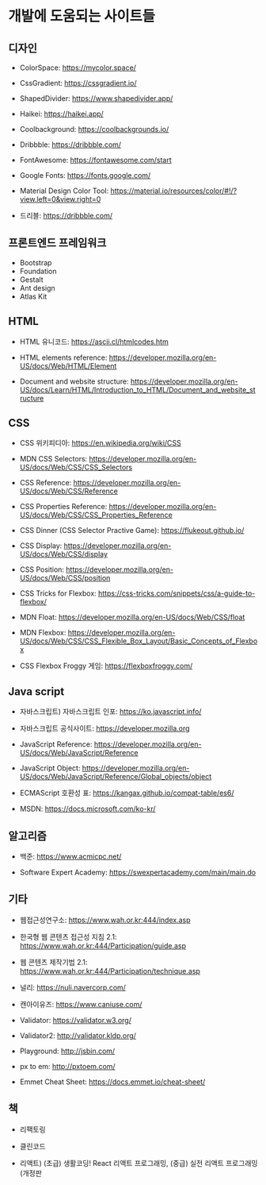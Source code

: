 # 개발에 도움되는 사이트들

## 디자인

- ColorSpace: https://mycolor.space/

- CssGradient: https://cssgradient.io/

- ShapedDivider: https://www.shapedivider.app/

- Haikei: https://haikei.app/

- Coolbackground: https://coolbackgrounds.io/

- Dribbble: https://dribbble.com/

- FontAwesome: https://fontawesome.com/start

- Google Fonts: https://fonts.google.com/

- Material Design Color Tool: https://material.io/resources/color/#!/?view.left=0&view.right=0

- 드리블: https://dribbble.com/

## 프론트엔드 프레임워크

- Bootstrap
- Foundation
- Gestalt
- Ant design
- Atlas Kit

## HTML

- HTML 유니코드: https://ascii.cl/htmlcodes.htm

- HTML elements reference: https://developer.mozilla.org/en-US/docs/Web/HTML/Element

- Document and website structure: https://developer.mozilla.org/en-US/docs/Learn/HTML/Introduction_to_HTML/Document_and_website_structure

## CSS

- CSS 위키피디아: https://en.wikipedia.org/wiki/CSS

- MDN CSS Selectors: https://developer.mozilla.org/en-US/docs/Web/CSS/CSS_Selectors

- CSS Reference: https://developer.mozilla.org/en-US/docs/Web/CSS/Reference

- CSS Properties Reference: https://developer.mozilla.org/en-US/docs/Web/CSS/CSS_Properties_Reference

- CSS Dinner (CSS Selector Practive Game): https://flukeout.github.io/

- CSS Display: https://developer.mozilla.org/en-US/docs/Web/CSS/display

- CSS Position: https://developer.mozilla.org/en-US/docs/Web/CSS/position

- CSS Tricks for Flexbox: https://css-tricks.com/snippets/css/a-guide-to-flexbox/

- MDN Float: https://developer.mozilla.org/en-US/docs/Web/CSS/float

- MDN Flexbox: https://developer.mozilla.org/en-US/docs/Web/CSS/CSS_Flexible_Box_Layout/Basic_Concepts_of_Flexbox

- CSS Flexbox Froggy 게임: https://flexboxfroggy.com/

## Java script

- 자바스크립트) 자바스크립트 인포: https://ko.javascript.info/

- 자바스크립트 공식사이트: https://developer.mozilla.org

- JavaScript Reference: https://developer.mozilla.org/en-US/docs/Web/JavaScript/Reference

- JavaScript Object: https://developer.mozilla.org/en-US/docs/Web/JavaScript/Reference/Global_objects/object

- ECMAScript 호환성 표: https://kangax.github.io/compat-table/es6/

- MSDN: https://docs.microsoft.com/ko-kr/

## 알고리즘

- 백준: https://www.acmicpc.net/

- Software Expert Academy: https://swexpertacademy.com/main/main.do

## 기타

- 웹접근성연구소: https://www.wah.or.kr:444/index.asp

- 한국형 웹 콘텐츠 접근성 지침 2.1: https://www.wah.or.kr:444/Participation/guide.asp

- 웹 콘텐츠 제작기법 2.1: https://www.wah.or.kr:444/Participation/technique.asp

- 널리: https://nuli.navercorp.com/

- 캔아이유즈: https://www.caniuse.com/

- Validator: https://validator.w3.org/

- Validator2: http://validator.kldp.org/

- Playground: http://jsbin.com/

- px to em: http://pxtoem.com/

- Emmet Cheat Sheet: https://docs.emmet.io/cheat-sheet/

## 책

- 리팩토링

- 클린코드

- 리액트) (초급) 생활코딩! React 리액트 프로그래밍, (중급) 실전 리액트 프로그래밍(개정판
